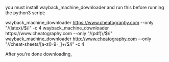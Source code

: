 you must install wayback_machine_downloader and run this before running the python3 script:

wayback_machine_downloader https://www.cheatography.com --only "/(latex)\/$/i" -c 4
wayback_machine_downloader https://www.cheatography.com --only "/(pdf)\/$/i"
wayback_machine_downloader http://www.cheatography.com --only "/\/cheat-sheets\/[a-z0-9\-_]+\/$/i" -c 4

After you're done downloading, 

